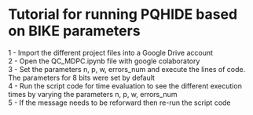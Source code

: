 # Tutorial for running PQHIDE based on BIKE parameters

1 - Import the different project files into a Google Drive account</br>
2 - Open the QC_MDPC.ipynb file with google colaboratory</br>
3 - Set the parameters n, p, w, errors_num and execute the lines of code. The parameters for 8 bits were set by default</br>
4 - Run the script code for time evaluation to see the different execution times by varying the parameters n, p, w, errors_num</br>
5 - If the message needs to be reforward then re-run the script code</br>
